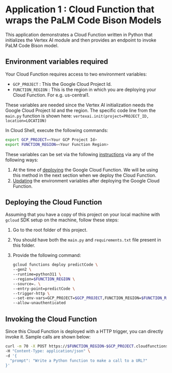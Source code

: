 # Application 1 : Cloud Function that wraps the PaLM Code Bison Models

This application demonstrates a Cloud Function written in Python that initializes the Vertex AI module and then provides an endpoint to invoke PaLM Code Bison model.

## Environment variables required

Your Cloud Function requires access to two environment variables:

- `GCP_PROJECT` : This the Google Cloud Project Id.
- `FUNCTION_REGION` : This is the region in which you are deploying your Cloud Function. For e.g. us-central1.

These variables are needed since the Vertex AI initialization needs the Google Cloud Project Id and the region. The specific code line from the `main.py` function is shown here:
`vertexai.init(project=PROJECT_ID, location=LOCATION)`

In Cloud Shell, execute the following commands:
```bash
export GCP_PROJECT=<Your GCP Project Id>
export FUNCTION_REGION=<Your Function Region> 
```

These variables can be set via the following [instructions](https://cloud.google.com/functions/docs/configuring/env-var) via any of the following ways:

1. At the time of [deploying](https://cloud.google.com/functions/docs/configuring/env-var#setting_runtime_environment_variables) the Google Cloud Function. We will be using this method in the next section when we deploy the Cloud Function.
2. [Updating](https://cloud.google.com/functions/docs/configuring/env-var#updating_runtime_environment_variables) the environment variables after deploying the Google Cloud Function.

## Deploying the Cloud Function

Assuming that you have a copy of this project on your local machine with `gcloud` SDK setup on the machine, follow these steps:

1. Go to the root folder of this project.
2. You should have both the `main.py` and `requirements.txt` file present in this folder.
3. Provide the following command:

   ```bash
   gcloud functions deploy predictCode \
   --gen2 \
   --runtime=python311 \
   --region=$FUNCTION_REGION \
   --source=. \
   --entry-point=predictCode \
   --trigger-http \
   --set-env-vars=GCP_PROJECT=$GCP_PROJECT,FUNCTION_REGION=$FUNCTION_REGION \
   --allow-unauthenticated
   ```

## Invoking the Cloud Function

Since this Cloud Function is deployed with a HTTP trigger, you can directly invoke it. Sample calls are shown below:

```bash
curl -m 70 -X POST https://$FUNCTION_REGION-$GCP_PROJECT.cloudfunctions.net/predictCode \
-H "Content-Type: application/json" \
-d '{
  "prompt": "Write a Python function to make a call to a URL?"
}'
```
